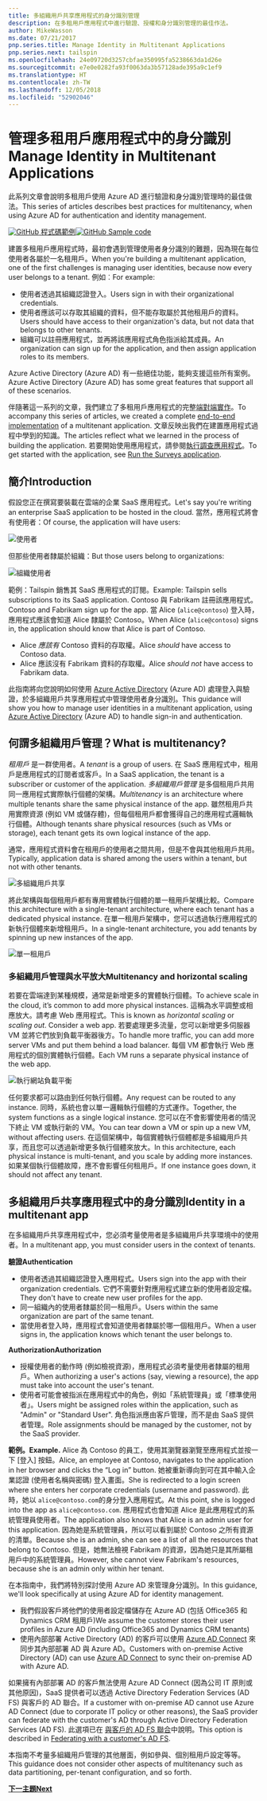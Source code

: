 ```yaml
---
title: 多組織用戶共享應用程式的身分識別管理
description: 在多租用戶應用程式中進行驗證、授權和身分識別管理的最佳作法。
author: MikeWasson
ms.date: 07/21/2017
pnp.series.title: Manage Identity in Multitenant Applications
pnp.series.next: tailspin
ms.openlocfilehash: 24e09720d3257cbfae350995fa5238663da1d26e
ms.sourcegitcommit: e7e0e0282fa93f0063da3b57128ade395a9c1ef9
ms.translationtype: HT
ms.contentlocale: zh-TW
ms.lasthandoff: 12/05/2018
ms.locfileid: "52902046"
---
```

# <a name="manage-identity-in-multitenant-applications"></a><span data-ttu-id="2a1ee-103">管理多租用戶應用程式中的身分識別</span><span class="sxs-lookup"><span data-stu-id="2a1ee-103">Manage Identity in Multitenant Applications</span></span>

<span data-ttu-id="2a1ee-104">此系列文章會說明多租用戶使用 Azure AD 進行驗證和身分識別管理時的最佳做法。</span><span class="sxs-lookup"><span data-stu-id="2a1ee-104">This series of articles describes best practices for multitenancy, when using Azure AD for authentication and identity management.</span></span>

<span data-ttu-id="2a1ee-105">[![GitHub](../_images/github.png) 程式碼範例][sample application]</span><span class="sxs-lookup"><span data-stu-id="2a1ee-105">[![GitHub](../_images/github.png) Sample code][sample application]</span></span>

<span data-ttu-id="2a1ee-106">建置多租用戶應用程式時，最初會遇到管理使用者身分識別的難題，因為現在每位使用者各屬於一名租用戶。</span><span class="sxs-lookup"><span data-stu-id="2a1ee-106">When you're building a multitenant application, one of the first challenges is managing user identities, because now every user belongs to a tenant.</span></span> <span data-ttu-id="2a1ee-107">例如︰</span><span class="sxs-lookup"><span data-stu-id="2a1ee-107">For example:</span></span>

* <span data-ttu-id="2a1ee-108">使用者透過其組織認證登入。</span><span class="sxs-lookup"><span data-stu-id="2a1ee-108">Users sign in with their organizational credentials.</span></span>
* <span data-ttu-id="2a1ee-109">使用者應該可以存取其組織的資料，但不能存取屬於其他租用戶的資料。</span><span class="sxs-lookup"><span data-stu-id="2a1ee-109">Users should have access to their organization's data, but not data that belongs to other tenants.</span></span>
* <span data-ttu-id="2a1ee-110">組織可以註冊應用程式，並再將該應用程式角色指派給其成員。</span><span class="sxs-lookup"><span data-stu-id="2a1ee-110">An organization can sign up for the application, and then assign application roles to its members.</span></span>

<span data-ttu-id="2a1ee-111">Azure Active Directory (Azure AD) 有一些絕佳功能，能夠支援這些所有案例。</span><span class="sxs-lookup"><span data-stu-id="2a1ee-111">Azure Active Directory (Azure AD) has some great features that support all of these scenarios.</span></span>

<span data-ttu-id="2a1ee-112">伴隨著這一系列的文章，我們建立了多租用戶應用程式的完整[端對端實作][ sample application]。</span><span class="sxs-lookup"><span data-stu-id="2a1ee-112">To accompany this series of articles, we created a complete [end-to-end implementation][sample application] of a multitenant application.</span></span> <span data-ttu-id="2a1ee-113">文章反映出我們在建置應用程式過程中學到的知識。</span><span class="sxs-lookup"><span data-stu-id="2a1ee-113">The articles reflect what we learned in the process of building the application.</span></span> <span data-ttu-id="2a1ee-114">若要開始使用應用程式，請參閱[執行調查應用程式][running-the-app]。</span><span class="sxs-lookup"><span data-stu-id="2a1ee-114">To get started with the application, see [Run the Surveys application][running-the-app].</span></span>

## <a name="introduction"></a><span data-ttu-id="2a1ee-115">簡介</span><span class="sxs-lookup"><span data-stu-id="2a1ee-115">Introduction</span></span>

<span data-ttu-id="2a1ee-116">假設您正在撰寫要裝載在雲端的企業 SaaS 應用程式。</span><span class="sxs-lookup"><span data-stu-id="2a1ee-116">Let's say you're writing an enterprise SaaS application to be hosted in the cloud.</span></span> <span data-ttu-id="2a1ee-117">當然，應用程式將會有使用者：</span><span class="sxs-lookup"><span data-stu-id="2a1ee-117">Of course, the application will have users:</span></span>

![使用者](./images/users.png)

<span data-ttu-id="2a1ee-119">但那些使用者隸屬於組織：</span><span class="sxs-lookup"><span data-stu-id="2a1ee-119">But those users belong to organizations:</span></span>

![組織使用者](./images/org-users.png)

<span data-ttu-id="2a1ee-121">範例：Tailspin 銷售其 SaaS 應用程式的訂閱。</span><span class="sxs-lookup"><span data-stu-id="2a1ee-121">Example: Tailspin sells subscriptions to its SaaS application.</span></span> <span data-ttu-id="2a1ee-122">Contoso 與 Fabrikam 註冊該應用程式。</span><span class="sxs-lookup"><span data-stu-id="2a1ee-122">Contoso and Fabrikam sign up for the app.</span></span> <span data-ttu-id="2a1ee-123">當 Alice (`alice@contoso`) 登入時，應用程式應該會知道 Alice 隸屬於 Contoso。</span><span class="sxs-lookup"><span data-stu-id="2a1ee-123">When Alice (`alice@contoso`) signs in, the application should know that Alice is part of Contoso.</span></span>

* <span data-ttu-id="2a1ee-124">Alice *應該有* Contoso 資料的存取權。</span><span class="sxs-lookup"><span data-stu-id="2a1ee-124">Alice *should* have access to Contoso data.</span></span>
* <span data-ttu-id="2a1ee-125">Alice 應該沒有 Fabrikam 資料的存取權。</span><span class="sxs-lookup"><span data-stu-id="2a1ee-125">Alice *should not* have access to Fabrikam data.</span></span>

<span data-ttu-id="2a1ee-126">此指南將向您說明如何使用 [Azure Active Directory][AzureAD] (Azure AD) 處理登入與驗證，於多組織用戶共享應用程式中管理使用者身分識別。</span><span class="sxs-lookup"><span data-stu-id="2a1ee-126">This guidance will show you how to manage user identities in a multitenant application, using [Azure Active Directory][AzureAD] (Azure AD) to handle sign-in and authentication.</span></span>

## <a name="what-is-multitenancy"></a><span data-ttu-id="2a1ee-127">何謂多組織用戶管理？</span><span class="sxs-lookup"><span data-stu-id="2a1ee-127">What is multitenancy?</span></span>
<span data-ttu-id="2a1ee-128">*租用戶* 是一群使用者。</span><span class="sxs-lookup"><span data-stu-id="2a1ee-128">A *tenant* is a group of users.</span></span> <span data-ttu-id="2a1ee-129">在 SaaS 應用程式中，租用戶是應用程式的訂閱者或客戶。</span><span class="sxs-lookup"><span data-stu-id="2a1ee-129">In a SaaS application, the tenant is a subscriber or customer of the application.</span></span> <span data-ttu-id="2a1ee-130">*多組織用戶管理* 是多個租用戶共用同一應用程式實際執行個體的架構。</span><span class="sxs-lookup"><span data-stu-id="2a1ee-130">*Multitenancy* is an architecture where multiple tenants share the same physical instance of the app.</span></span> <span data-ttu-id="2a1ee-131">雖然租用戶共用實際資源 (例如 VM 或儲存體)，但每個租用戶都會獲得自己的應用程式邏輯執行個體。</span><span class="sxs-lookup"><span data-stu-id="2a1ee-131">Although tenants share physical resources (such as VMs or storage), each tenant gets its own logical instance of the app.</span></span>

<span data-ttu-id="2a1ee-132">通常，應用程式資料會在租用戶的使用者之間共用，但是不會與其他租用戶共用。</span><span class="sxs-lookup"><span data-stu-id="2a1ee-132">Typically, application data is shared among the users within a tenant, but not with other tenants.</span></span>

![多組織用戶共享](./images/multitenant.png)

<span data-ttu-id="2a1ee-134">將此架構與每個租用戶都有專用實體執行個體的單一租用戶架構比較。</span><span class="sxs-lookup"><span data-stu-id="2a1ee-134">Compare this architecture with a single-tenant architecture, where each tenant has a dedicated physical instance.</span></span> <span data-ttu-id="2a1ee-135">在單一租用戶架構中，您可以透過執行應用程式的新執行個體來新增租用戶。</span><span class="sxs-lookup"><span data-stu-id="2a1ee-135">In a single-tenant architecture, you add tenants by spinning up new instances of the app.</span></span>

![單一租用戶](./images/single-tenant.png)

### <a name="multitenancy-and-horizontal-scaling"></a><span data-ttu-id="2a1ee-137">多組織用戶管理與水平放大</span><span class="sxs-lookup"><span data-stu-id="2a1ee-137">Multitenancy and horizontal scaling</span></span>
<span data-ttu-id="2a1ee-138">若要在雲端達到某種規模，通常是新增更多的實體執行個體。</span><span class="sxs-lookup"><span data-stu-id="2a1ee-138">To achieve scale in the cloud, it’s common to add more physical instances.</span></span> <span data-ttu-id="2a1ee-139">這稱為水平調整或相應放大。請考慮 Web 應用程式。</span><span class="sxs-lookup"><span data-stu-id="2a1ee-139">This is known as *horizontal scaling* or *scaling out*. Consider a web app.</span></span> <span data-ttu-id="2a1ee-140">若要處理更多流量，您可以新增更多伺服器 VM 並將它們放到負載平衡器後方。</span><span class="sxs-lookup"><span data-stu-id="2a1ee-140">To handle more traffic, you can add more server VMs and put them behind a load balancer.</span></span> <span data-ttu-id="2a1ee-141">每個 VM 都會執行 Web 應用程式的個別實體執行個體。</span><span class="sxs-lookup"><span data-stu-id="2a1ee-141">Each VM runs a separate physical instance of the web app.</span></span>

![執行網站負載平衡](./images/load-balancing.png)

<span data-ttu-id="2a1ee-143">任何要求都可以路由到任何執行個體。</span><span class="sxs-lookup"><span data-stu-id="2a1ee-143">Any request can be routed to any instance.</span></span> <span data-ttu-id="2a1ee-144">同時，系統也會以單一邏輯執行個體的方式運作。</span><span class="sxs-lookup"><span data-stu-id="2a1ee-144">Together, the system functions as a single logical instance.</span></span> <span data-ttu-id="2a1ee-145">您可以在不會影響使用者的情況下終止 VM 或執行新的 VM。</span><span class="sxs-lookup"><span data-stu-id="2a1ee-145">You can tear down a VM or spin up a new VM, without affecting users.</span></span> <span data-ttu-id="2a1ee-146">在這個架構中，每個實體執行個體都是多組織用戶共享，而且您可以透過新增更多執行個體來放大。</span><span class="sxs-lookup"><span data-stu-id="2a1ee-146">In this architecture, each physical instance is multi-tenant, and you scale by adding more instances.</span></span> <span data-ttu-id="2a1ee-147">如果某個執行個體故障，應不會影響任何租用戶。</span><span class="sxs-lookup"><span data-stu-id="2a1ee-147">If one instance goes down, it should not affect any tenant.</span></span>

## <a name="identity-in-a-multitenant-app"></a><span data-ttu-id="2a1ee-148">多組織用戶共享應用程式中的身分識別</span><span class="sxs-lookup"><span data-stu-id="2a1ee-148">Identity in a multitenant app</span></span>
<span data-ttu-id="2a1ee-149">在多組織用戶共享應用程式中，您必須考量使用者是多組織用戶共享環境中的使用者。</span><span class="sxs-lookup"><span data-stu-id="2a1ee-149">In a multitenant app, you must consider users in the context of tenants.</span></span>

<span data-ttu-id="2a1ee-150">**驗證**</span><span class="sxs-lookup"><span data-stu-id="2a1ee-150">**Authentication**</span></span>

* <span data-ttu-id="2a1ee-151">使用者透過其組織認證登入應用程式。</span><span class="sxs-lookup"><span data-stu-id="2a1ee-151">Users sign into the app with their organization credentials.</span></span> <span data-ttu-id="2a1ee-152">它們不需要針對應用程式建立新的使用者設定檔。</span><span class="sxs-lookup"><span data-stu-id="2a1ee-152">They don't have to create new user profiles for the app.</span></span>
* <span data-ttu-id="2a1ee-153">同一組織內的使用者隸屬於同一租用戶。</span><span class="sxs-lookup"><span data-stu-id="2a1ee-153">Users within the same organization are part of the same tenant.</span></span>
* <span data-ttu-id="2a1ee-154">當使用者登入時，應用程式會知道使用者隸屬於哪一個租用戶。</span><span class="sxs-lookup"><span data-stu-id="2a1ee-154">When a user signs in, the application knows which tenant the user belongs to.</span></span>

<span data-ttu-id="2a1ee-155">**Authorization**</span><span class="sxs-lookup"><span data-stu-id="2a1ee-155">**Authorization**</span></span>

* <span data-ttu-id="2a1ee-156">授權使用者的動作時 (例如檢視資源)，應用程式必須考量使用者隸屬的租用戶。</span><span class="sxs-lookup"><span data-stu-id="2a1ee-156">When authorizing a user's actions (say, viewing a resource), the app must take into account the user's tenant.</span></span>
* <span data-ttu-id="2a1ee-157">使用者可能會被指派在應用程式中的角色，例如「系統管理員」或「標準使用者」。</span><span class="sxs-lookup"><span data-stu-id="2a1ee-157">Users might be assigned roles within the application, such as "Admin" or "Standard User".</span></span> <span data-ttu-id="2a1ee-158">角色指派應由客戶管理，而不是由 SaaS 提供者管理。</span><span class="sxs-lookup"><span data-stu-id="2a1ee-158">Role assignments should be managed by the customer, not by the SaaS provider.</span></span>

<span data-ttu-id="2a1ee-159">**範例。**</span><span class="sxs-lookup"><span data-stu-id="2a1ee-159">**Example.**</span></span> <span data-ttu-id="2a1ee-160">Alice 為 Contoso 的員工，使用其瀏覽器瀏覽至應用程式並按一下 [登入] 按鈕。</span><span class="sxs-lookup"><span data-stu-id="2a1ee-160">Alice, an employee at Contoso, navigates to the application in her browser and clicks the “Log in” button.</span></span> <span data-ttu-id="2a1ee-161">她被重新導向到可在其中輸入企業認證 (使用者名稱與密碼) 登入畫面。</span><span class="sxs-lookup"><span data-stu-id="2a1ee-161">She is redirected to a login screen where she enters her corporate credentials (username and password).</span></span> <span data-ttu-id="2a1ee-162">此時，她以 `alice@contoso.com`的身分登入應用程式。</span><span class="sxs-lookup"><span data-stu-id="2a1ee-162">At this point, she is logged into the app as `alice@contoso.com`.</span></span> <span data-ttu-id="2a1ee-163">應用程式也會知道 Alice 是此應用程式的系統管理員使用者。</span><span class="sxs-lookup"><span data-stu-id="2a1ee-163">The application also knows that Alice is an admin user for this application.</span></span> <span data-ttu-id="2a1ee-164">因為她是系統管理員，所以可以看到屬於 Contoso 之所有資源的清單。</span><span class="sxs-lookup"><span data-stu-id="2a1ee-164">Because she is an admin, she can see a list of all the resources that belong to Contoso.</span></span> <span data-ttu-id="2a1ee-165">但是，她無法檢視 Fabrikam 的資源，因為她只是其所屬租用戶中的系統管理員。</span><span class="sxs-lookup"><span data-stu-id="2a1ee-165">However, she cannot view Fabrikam's resources, because she is an admin only within her tenant.</span></span>

<span data-ttu-id="2a1ee-166">在本指南中，我們將特別探討使用 Azure AD 來管理身分識別。</span><span class="sxs-lookup"><span data-stu-id="2a1ee-166">In this guidance, we'll look specifically at using Azure AD for identity management.</span></span>

* <span data-ttu-id="2a1ee-167">我們假設客戶將他們的使用者設定檔儲存在 Azure AD (包括 Office365 和 Dynamics CRM 租用戶)</span><span class="sxs-lookup"><span data-stu-id="2a1ee-167">We assume the customer stores their user profiles in Azure AD (including Office365 and Dynamics CRM tenants)</span></span>
* <span data-ttu-id="2a1ee-168">使用內部部署 Active Directory (AD) 的客戶可以使用 [Azure AD Connect][ADConnect] 來同步其內部部署 AD 與 Azure AD。</span><span class="sxs-lookup"><span data-stu-id="2a1ee-168">Customers with on-premise Active Directory (AD) can use [Azure AD Connect][ADConnect] to sync their on-premise AD with Azure AD.</span></span>

<span data-ttu-id="2a1ee-169">如果擁有內部部署 AD 的客戶無法使用 Azure AD Connect (因為公司 IT 原則或其他原因)，SaaS 提供者可以透過 Active Directory Federation Services (AD FS) 與客戶的 AD 聯合。</span><span class="sxs-lookup"><span data-stu-id="2a1ee-169">If a customer with on-premise AD cannot use Azure AD Connect (due to corporate IT policy or other reasons), the SaaS provider can federate with the customer's AD through Active Directory Federation Services (AD FS).</span></span> <span data-ttu-id="2a1ee-170">此選項已在 [與客戶的 AD FS 聯合]中說明。</span><span class="sxs-lookup"><span data-stu-id="2a1ee-170">This option is described in [Federating with a customer's AD FS].</span></span>

<span data-ttu-id="2a1ee-171">本指南不考量多組織用戶管理的其他層面，例如參與、個別租用戶設定等等。</span><span class="sxs-lookup"><span data-stu-id="2a1ee-171">This guidance does not consider other aspects of multitenancy such as data partitioning, per-tenant configuration, and so forth.</span></span>

<span data-ttu-id="2a1ee-172">[**下一主題**][tailpin]</span><span class="sxs-lookup"><span data-stu-id="2a1ee-172">[**Next**][tailpin]</span></span>



<!-- Links -->
[ADConnect]: /azure/active-directory/hybrid/whatis-hybrid-identity
[AzureAD]: /azure/active-directory

[與客戶的 AD FS 聯合]: adfs.md
[Federating with a customer's AD FS]: adfs.md
[tailpin]: tailspin.md

[running-the-app]: ./run-the-app.md
[sample application]: https://github.com/mspnp/multitenant-saas-guidance
